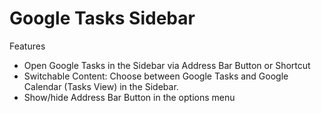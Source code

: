 # Google Tasks Sidebar

Features
- Open Google Tasks in the Sidebar via Address Bar Button or Shortcut
- Switchable Content: Choose between Google Tasks and Google Calendar (Tasks View) in the Sidebar.
- Show/hide Address Bar Button in the options menu
